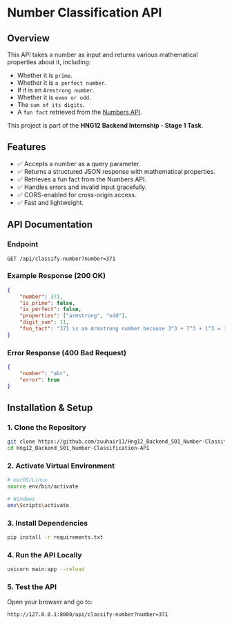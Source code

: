 # Number Classification API

## Overview
This API takes a number as input and returns various mathematical properties about it, including:

- Whether it is `prime`.
- Whether it is `a perfect number`.
- If it is an `Armstrong number`.
- Whether it is `even or odd`.
- The `sum of its digits`.
- A `fun fact` retrieved from the [Numbers API](http://numbersapi.com/).

This project is part of the **HNG12 Backend Internship - Stage 1 Task**.

## Features
- ✅ Accepts a number as a query parameter.
- ✅ Returns a structured JSON response with mathematical properties.
- ✅ Retrieves a fun fact from the Numbers API.
- ✅ Handles errors and invalid input gracefully.
- ✅ CORS-enabled for cross-origin access.
- ✅ Fast and lightweight.

## API Documentation

### Endpoint
`GET /api/classify-number?number=371`



### Example Response (200 OK)
```json
{
    "number": 371,
    "is_prime": false,
    "is_perfect": false,
    "properties": ["armstrong", "odd"],
    "digit_sum": 11,
    "fun_fact": "371 is an Armstrong number because 3^3 + 7^3 + 1^3 = 371"
}
```

### Error Response (400 Bad Request)
```json
{
    "number": "abc",
    "error": true
}
```

## Installation & Setup

### 1. Clone the Repository
```sh
git clone https://github.com/zuuhair11/Hng12_Backend_S01_Number-Classification-API
cd Hng12_Backend_S01_Number-Classification-API
```

### 2. Activate Virtual Environment
```sh
# macOS/Linux
source env/bin/activate

# Windows
env\Scripts\activate
```

### 3. Install Dependencies
```sh
pip install -r requirements.txt
```

### 4. Run the API Locally
```sh
uvicorn main:app --reload
```

### 5. Test the API
Open your browser and go to:
```
http://127.0.0.1:8000/api/classify-number?number=371
```

